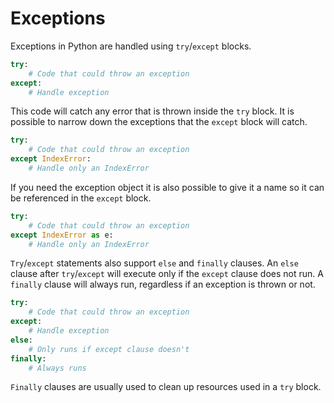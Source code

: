 # Exceptions

Exceptions in Python are handled using `try`/`except` blocks.

```python
try:
    # Code that could throw an exception
except:
    # Handle exception
```

This code will catch any error that is thrown inside the `try` block. It is possible to narrow down the exceptions that the `except` block will catch.

```python
try:
    # Code that could throw an exception
except IndexError:
    # Handle only an IndexError
```

If you need the exception object it is also possible to give it a name so it can be referenced in the `except` block.

```python
try:
    # Code that could throw an exception
except IndexError as e:
    # Handle only an IndexError
```

`Try`/`except` statements also support `else` and `finally` clauses. An `else` clause after `try`/`except` will execute only if the `except` clause does not run. A `finally` clause will always run, regardless if an exception is thrown or not.

```python
try:
    # Code that could throw an exception
except:
    # Handle exception
else:
    # Only runs if except clause doesn't
finally:
    # Always runs
```

`Finally` clauses are usually used to clean up resources used in a `try` block.
